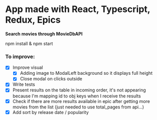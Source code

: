 
# App made with React, Typescript, Redux, Epics

**Search movies through MovieDbAPI**

npm install & npm start

### To improve:
 - [x] Improve visual 
    - [x] Adding image to ModalLeft background so it displays full height
    - [x] Close modal on clicks outside    
 - [x] Write tests
 - [x] Present results on the table in incoming order, it's not appearing because I'm mapping id to obj keys when I receive the results
 - [x] Check if there are more results available in epic after getting more movies from the list (just needed to use total_pages from api...)
 - [x] Add sort by release date / popularity 